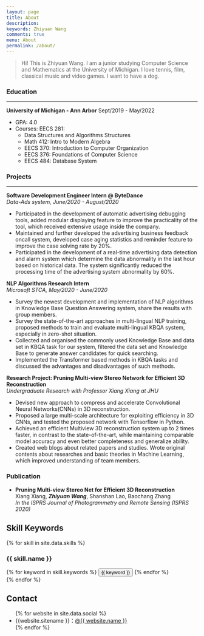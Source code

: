 ```yaml
---
layout: page
title: About
description: 
keywords: Zhiyuan Wang
comments: true
menu: About
permalink: /about/
---
```

> Hi! This is Zhiyuan Wang. I am a junior studying Computer Science and Mathematics at the University of Michigan. I love tennis, film, classical music and video games. I want to have a dog.

### Education

---
**University of Michigan - Ann Arbor**
Sept/2019 - May/2022

- GPA: 4.0
- Courses: EECS 281:
  - Data Structures and Algorithms Structures
  - Math 412: Intro to Modern Algebra
  - EECS 370: Introduction to Computer Organization
  - EECS 376: Foundations of Computer Science
  - EECS 484: Database System

### Projects

---
**Software Development Engineer Intern @ ByteDance**\
*Data-Ads system, June/2020 - August/2020*

- Participated in the development of automatic advertising debugging tools, added modular displaying feature to improve the practicality of the tool, which received extensive usage inside the company.
- Maintained and further developed the advertising business feedback oncall system, developed case aging statistics and reminder feature to improve the case solving rate by 20%.
- Participated in the development of a real-time advertising data detection and alarm system which determine the data abnormality in the last hour based on historical data. The system significantly reduced the processing time of the advertising system abnormality by 60%.

**NLP Algorithms Research Intern**\
*Microsoft STCA, May/2020 - June/2020*

- Survey the newest development and implementation of NLP algorithms in Knowledge Base Question Answering system, share the results with group members.
- Survey the state-of-the-art approaches in multi-lingual NLP training, proposed methods to train and evaluate multi-lingual KBQA system, especially in zero-shot situation.
- Collected and organised the commonly used Knowledge Base and data set in KBQA task for our system, filtered the data set and Knowledge Base to generate answer candidates for quick searching.
- Implemented the Transformer based methods in KBQA tasks and discussed the advantages and disadvantages of such methods.

**Research Project: Pruning Multi-view Stereo Network for Efficient 3D Reconstruction**\
*Undergraduate Research with Professor Xiang Xiang at JHU*

- Devised new approach to compress and accelerate Convolutional Neural Networks(CNNs) in 3D reconstruction.
- Proposed a large multi-scale architecture for exploiting efficiency in 3D CNNs, and tested the proposed network
with Tensorflow in Python.
- Achieved an efficient Multiview 3D reconstruction system up to 2 times faster, in contrast to the state-of-the-art,
while maintaining comparable model accuracy and even better completeness and generalize ability.
- Created web blogs about related papers and studies. Wrote original contents about researches and basic theories
in Machine Learning, which improved understanding of team members.

### Publication
- **Pruning Multi-view Stereo Net for Efficient 3D Reconstruction**\
  Xiang Xiang, ***Zhiyuan Wang***, Shanshan Lao, Baochang Zhang\
  *In the ISPRS Journal of Photogrammetry and Remote Sensing (ISPRS 2020)*
## Skill Keywords

{% for skill in site.data.skills %}
### {{ skill.name }}
<div class="btn-inline">
{% for keyword in skill.keywords %}
<button class="btn btn-outline" type="button">{{ keyword }}</button>
{% endfor %}
</div>
{% endfor %}


## Contact

<ul>
{% for website in site.data.social %}
<li>{{website.sitename }}：<a href="{{ website.url }}" target="_blank">@{{ website.name }}</a></li>
{% endfor %}
</ul>

